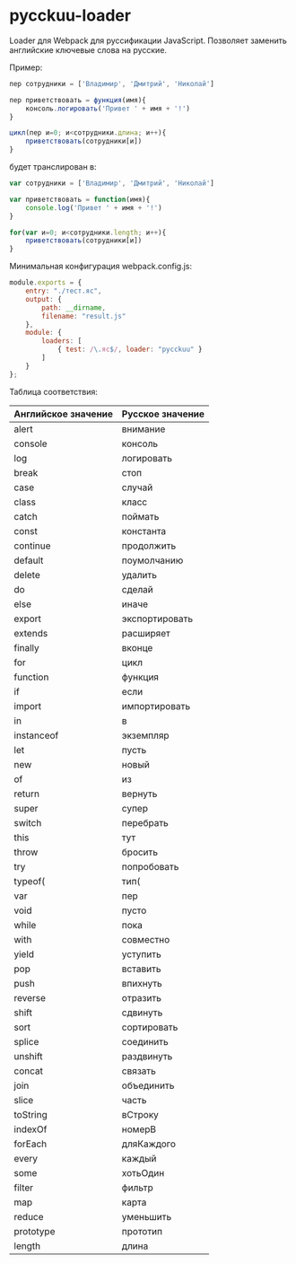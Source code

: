 # pycckuu-loader

Loader для Webpack для руссификации JavaScript. Позволяет заменить английские ключевые слова на русские.   
   
Пример:
```javascript
пер сотрудники = ['Владимир', 'Дмитрий', 'Николай']

пер приветствовать = функция(имя){
    консоль.логировать('Привет ' + имя + '!')
}

цикл(пер и=0; и<сотрудники.длина; и++){
    приветствовать(сотрудники[и])
}
```
будет транслирован в:
```javascript
var сотрудники = ['Владимир', 'Дмитрий', 'Николай']

var приветствовать = function(имя){
    console.log('Привет ' + имя + '!')
}

for(var и=0; и<сотрудники.length; и++){
    приветствовать(сотрудники[и])
}
```

Минимальная конфигурация webpack.config.js:
```javascript
module.exports = {
    entry: "./тест.яс",
    output: {
        path: __dirname,
        filename: "result.js"
    },
    module: {
        loaders: [
            { test: /\.яс$/, loader: "pycckuu" }
        ]
    }
};
```

Таблица соответствия:   

Английское значение | Русское значение
------------ | -------------
alert | внимание
console | консоль
log | логировать
break | стоп
case | случай
class | класс
catch | поймать
const | константа
continue | продолжить
default | поумолчанию
delete | удалить
do | сделай
else | иначе
export | экспортировать
extends | расширяет
finally | вконце
for | цикл
function | функция
if | если
import | импортировать
 in  |  в 
instanceof | экземпляр
let | пусть
new | новый
 of  |  из 
return | вернуть
super | супер
switch | перебрать
this | тут
throw | бросить
try | попробовать
typeof( | тип(
var  | пер 
void | пусто
while | пока
with | совместно
yield | уступить
pop | вставить
push | впихнуть
reverse | отразить
shift | сдвинуть
sort | сортировать
splice | соединить
unshift | раздвинуть
concat | связать
join | объединить 
slice | часть
toString | вСтроку
indexOf | номерВ
forEach | дляКаждого
every | каждый
some | хотьОдин
filter | фильтр
map | карта
reduce | уменьшить
prototype | прототип
length   | длина


